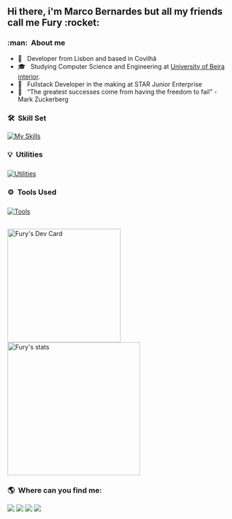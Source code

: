 
<h2> Hi there, i'm Marco Bernardes but all my friends call me Fury :rocket: </h2>

<h3> :man: &nbsp;About me </h3>

- 🤔 &nbsp; Developer from Lisbon and based in Covilhã
- 🎓 &nbsp; Studying Computer Science and Engineering at <a href="https://www.ubi.pt">University of Beira interior</a>.
- 💼 &nbsp; Fullstack Developer in the making at STAR Junior Enterprise
- 🌱 &nbsp; “The greatest successes come from having the freedom to fail” - Mark Zuckerberg

<h3> 🛠️ &nbsp;Skill Set </h3>

[![My Skills](https://skillicons.dev/icons?i=html,css,js,jquery,react,nodejs,express,py,flask,django,java,spring,kotlin,firebase,mysql,git,c,regex&perline=9)](https://skillicons.dev)

<h3 style="margin-bottom: 25px"> 💡 &nbsp;Utilities </h3>

[![Utilities](https://skillicons.dev/icons?i=gcp,aws,arduino,raspberrypi,docker,postman,wordpress)](https://skillicons.dev)

<h3 style="margin-bottom: 25px"> ⚙️ &nbsp;Tools Used </h3>

[![Tools](https://skillicons.dev/icons?i=vscode,idea,github,figma)](https://skillicons.dev)
</div>
<br/>
<div align="left">
    <a href="https://app.daily.dev/Fury2K">
        <img
            width="256" 
            alt="Fury's Dev Card"
            src="https://api.daily.dev/devcards/7abab5c4eaf2448da2df1ff07f50b5e4.png?r=ugd" 
        />
    </a>
    <a href="https://github.com/FuryCode-bit">
        <img 
        width="300"
        alt="Fury's stats"
        src="https://github-readme-stats.vercel.app/api/top-langs/?username=FuryCode-bit&layout=compact&theme=dracula">
    </a>
</div>

<h3> 🌎 &nbsp;Where can you find me: </h3> 

<div> 
  <a href="https://www.youtube.com/#" target="_blank"><img src="https://img.shields.io/badge/YouTube-FF0000?style=for-the-badge&logo=youtube&logoColor=white" target="_blank"></a>
  <a href="https://instagram.com/#" target="_blank"><img src="https://img.shields.io/badge/-Instagram-%23E4405F?style=for-the-badge&logo=instagram&logoColor=white" target="_blank"></a>
 	<a href="https://www.twitch.tv/#" target="_blank"><img src="https://img.shields.io/badge/Twitch-9146FF?style=for-the-badge&logo=twitch&logoColor=white" target="_blank"></a>
  <a href="https://www.linkedin.com/in/marco-bernardes-5b6a62198" target="_blank"><img src="https://img.shields.io/badge/-LinkedIn-%230077B5?style=for-the-badge&logo=linkedin&logoColor=white" target="_blank"></a> 
</div>
